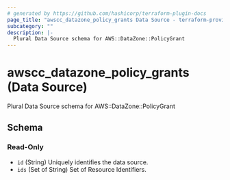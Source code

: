 ```yaml
---
# generated by https://github.com/hashicorp/terraform-plugin-docs
page_title: "awscc_datazone_policy_grants Data Source - terraform-provider-awscc"
subcategory: ""
description: |-
  Plural Data Source schema for AWS::DataZone::PolicyGrant
---
```


# awscc_datazone_policy_grants (Data Source)

Plural Data Source schema for AWS::DataZone::PolicyGrant



<!-- schema generated by tfplugindocs -->
## Schema

### Read-Only

- `id` (String) Uniquely identifies the data source.
- `ids` (Set of String) Set of Resource Identifiers.
